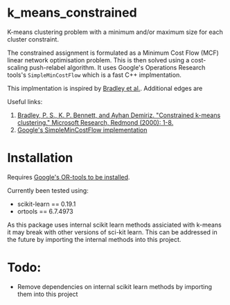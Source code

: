 # k_means_constrained
K-means clustering problem with a minimum and/or maximum size for each cluster constraint.

The constrained assignment is formulated as a Minimum Cost Flow (MCF) linear network optimisation
problem. This is then solved using a cost-scaling push-relabel algorithm. It uses
Google's Operations Research tools's `SimpleMinCostFlow` which is a fast C++ implmentation.

This implmentation is inspired by [Bradley et al.](https://www.microsoft.com/en-us/research/wp-content/uploads/2016/02/tr-2000-65.pdf).
Additional edges are

Useful links:
1. [Bradley, P. S., K. P. Bennett, and Ayhan Demiriz. "Constrained k-means clustering."
    Microsoft Research, Redmond (2000): 1-8.](https://www.microsoft.com/en-us/research/wp-content/uploads/2016/02/tr-2000-65.pdf)
2. [Google's SimpleMinCostFlow implementation](https://github.com/google/or-tools/blob/master/ortools/graph/min_cost_flow.h)

# Installation
Requires [Google's OR-tools to be installed](https://developers.google.com/optimization/introduction/installing/binary).

Currently been tested using:
* scikit-learn == 0.19.1
* ortools == 6.7.4973

As this package uses internal scikit learn methods assiciated with k-means
it may break with other versions of sci-kit learn. This can be addressed
in the future by importing the internal methods into this project.

# Todo:
* Remove dependencies on internal scikit learn methods by importing them into this project